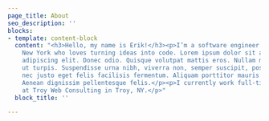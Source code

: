 ```yaml
---
page_title: About
seo_description: ''
blocks:
- template: content-block
  content: "<h3>Hello, my name is Erik!</h3><p>I’m a software engineer based in upstate
    New York who loves turning ideas into code. Lorem ipsum dolor sit amet, consectetuer
    adipiscing elit. Donec odio. Quisque volutpat mattis eros. Nullam malesuada erat
    ut turpis. Suspendisse urna nibh, viverra non, semper suscipit, posuere a, pede.</p><p>Donec
    nec justo eget felis facilisis fermentum. Aliquam porttitor mauris sit amet orci.
    Aenean dignissim pellentesque felis.</p><p>I currently work full-time as a developer
    at Troy Web Consulting in Troy, NY.</p>"
  block_title: ''

---
```

